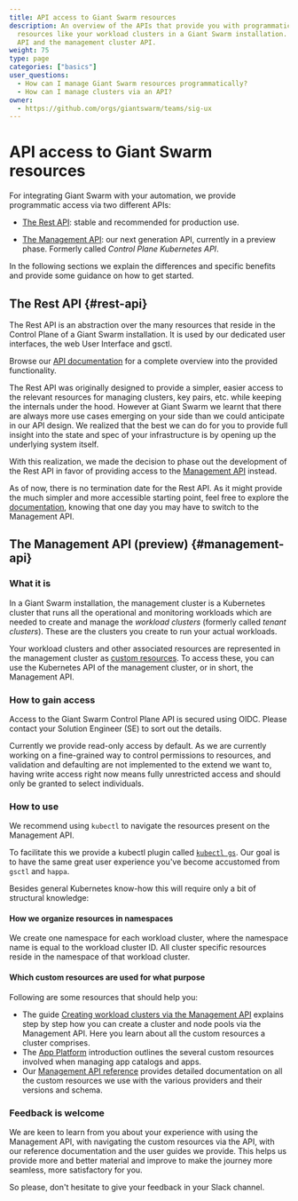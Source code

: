```yaml
---
title: API access to Giant Swarm resources
description: An overview of the APIs that provide you with programmatic access to
  resources like your workload clusters in a Giant Swarm installation. Namely the Rest
  API and the management cluster API.
weight: 75
type: page
categories: ["basics"]
user_questions:
  - How can I manage Giant Swarm resources programmatically?
  - How can I manage clusters via an API?
owner:
  - https://github.com/orgs/giantswarm/teams/sig-ux
---
```


# API access to Giant Swarm resources

For integrating Giant Swarm with your automation, we provide programmatic access via two different APIs:

- [The Rest API](#rest-api): stable and recommended for production use.

- [The Management API](#management-api): our next generation API, currently in a preview phase. Formerly called _Control Plane Kubernetes API_.

In the following sections we explain the differences and specific benefits and provide some guidance on how to get started.

## The Rest API {#rest-api}

The Rest API is an abstraction over the many resources that reside in the Control Plane of a Giant Swarm installation. It is used by our dedicated user interfaces, the web User Interface and gsctl.

Browse our [API documentation](/api/) for a complete overview into the provided functionality.

The Rest API was originally designed to provide a simpler, easier access to the relevant resources for managing clusters, key pairs, etc. while keeping the internals under the hood. However at Giant Swarm we learnt that there are always more use cases emerging on your side than we could anticipate in our API design. We realized that the best we can do for you to provide full insight into the state and spec of your infrastructure is by opening up the underlying system itself.

With this realization, we made the decision to phase out the development of the Rest API in favor of providing access to the [Management API](#management-api) instead.

As of now, there is no termination date for the Rest API. As it might provide the much simpler and more accessible starting point, feel free to explore the [documentation](/api/), knowing that one day you may have to switch to the Management API.

## The Management API (preview) {#management-api}

### What it is

In a Giant Swarm installation, the management cluster is a Kubernetes cluster that runs all the operational and monitoring workloads which are needed to create and manage the _workload clusters_ (formerly called _tenant clusters_). These are the clusters you create to run your actual workloads.

Your workload clusters and other associated resources are represented in the management cluster as [custom resources](https://kubernetes.io/docs/concepts/extend-kubernetes/api-extension/custom-resources/). To access these, you can use the Kubernetes API of the management cluster, or in short, the Management API.

### How to gain access

Access to the Giant Swarm Control Plane API is secured using OIDC. Please contact your Solution Engineer (SE) to sort out the details.

Currently we provide read-only access by default. As we are currently working on a fine-grained way to control permissions to resources, and validation and defaulting are not implemented to the extend we want to, having write access right now means fully unrestricted access and should only be granted to select individuals.

### How to use

We recommend using `kubectl` to navigate the resources present on the Management API.

To facilitate this we provide a kubectl plugin called [`kubectl gs`](/reference/kubectl-gs/).
Our goal is to have the same great user experience you've become accustomed from `gsctl` and `happa`.

Besides general Kubernetes know-how this will require only a bit of structural knowledge:

#### How we organize resources in namespaces

We create one namespace for each workload cluster, where the namespace name is equal to the workload cluster ID. All cluster specific resources reside in the namespace of that workload cluster.

#### Which custom resources are used for what purpose

Following are some resources that should help you:

- The guide [Creating workload clusters via the Management API](/guides/creating-clusters-via-crs/) explains step by step how you can create a cluster and node pools via the Management API. Here you learn about all the custom resources a cluster comprises.
- The [App Platform](/basics/app-platform/) introduction outlines the several custom resources involved when managing app catalogs and apps.
- Our [Management API reference](/reference/management-api/) provides detailed documentation on all the custom resources we use with the various providers and their versions and schema.

### Feedback is welcome

We are keen to learn from you about your experience with using the Management API, with navigating the custom resources via the API, with our reference documentation and the user guides we provide. This helps us provide more and better material and improve to make the journey more seamless, more satisfactory for you.

So please, don't hesitate to give your feedback in your Slack channel.
